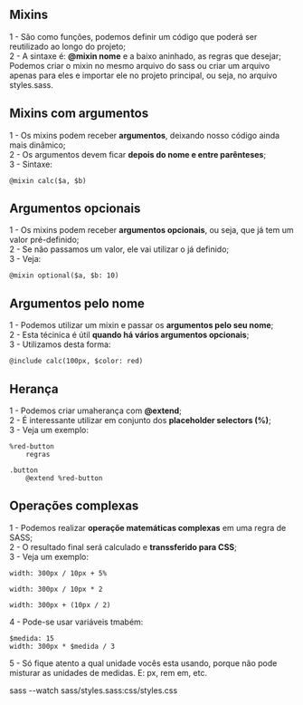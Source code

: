 ## Mixins ##

1 - São como funções, podemos definir um código que poderá ser reutilizado ao longo do projeto; <br>
2 - A sintaxe é: <b>@mixin nome</b> e a baixo aninhado, as regras que desejar; <br>
Podemos criar o mixin no mesmo arquivo do sass ou criar um arquivo apenas para eles e importar ele no projeto principal, ou seja, no arquivo styles.sass.

## Mixins com argumentos ##

1 - Os mixins podem receber <b>argumentos</b>, deixando nosso código ainda mais dinâmico; <br>
2 - Os argumentos devem ficar <b>depois do nome e entre parênteses</b>; <br>
3 - Sintaxe:
    
    @mixin calc($a, $b)

## Argumentos opcionais ##

1 - Os mixins podem receber <b>argumentos opcionais</b>, ou seja, que já tem um valor pré-definido; <br>
2 - Se não passamos um valor, ele vai utilizar o já definido; <br>
3 - Veja: 

    @mixin optional($a, $b: 10)

## Argumentos pelo nome ##

1 - Podemos utilizar um mixin e passar os <b>argumentos pelo seu nome</b>; <br>
2 - Esta técinica é útil <b>quando há vários argumentos opcionais</b>; <br>
3 - Utilizamos desta forma: 

    @include calc(100px, $color: red)

## Herança ##

1 - Podemos criar umaherança com <b>@extend</b>; <br>
2 - É interessante utilizar em conjunto dos <b>placeholder selectors (%)</b>; <br>
3 - Veja um exemplo: 

    %red-button
        regras

    .button
        @extend %red-button

## Operações complexas ##

1 - Podemos realizar <b>operaçõe matemáticas complexas</b> em uma regra de SASS; <br>
2 - O resultado final será calculado e <b>transsferido para CSS</b>; <br>
3 - Veja um exemplo:

    width: 300px / 10px + 5%

    width: 300px / 10px * 2

    width: 300px + (10px / 2)

4 - Pode-se usar variáveis tmabém:

    $medida: 15
    width: 300px * $medida / 3

5 - Só fique atento a qual unidade vocês esta usando, porque não pode misturar as unidades de medidas. E: px, rem em, etc.

sass --watch sass/styles.sass:css/styles.css